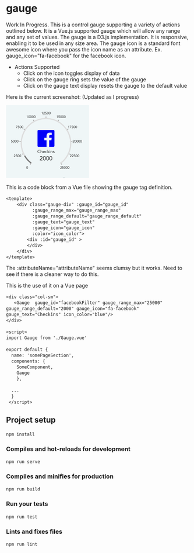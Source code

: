 # gauge

Work In Progress. This is a control gauge supporting a variety of actions outlined below. It is a Vue.js supported gauge which will allow any range and any set of values. The gauge is a D3.js implementation.  It is responsive, enabling it to be used in any size area. The gauge icon is a standard font awesome icon where you pass the icon name as an attribute. Ex. gauge_icon="fa-facebook" for the facebook icon. 

* Actions Supported
  * Click on the icon toggles display of data
  * Click on the gauge ring sets the value of the gauge
  * Click on the gauge text display resets the gauge to the default value
  
Here is the current screenshot: (Updated as I progress)

![alt text](gauge.png)

This is a code block from a Vue file showing the gauge tag definition. 
```
<template>
    <div class="gauge-div" :gauge_id="gauge_id" 
          :gauge_range_max="gauge_range_max"
          :gauge_range_default="gauge_range_default"
          :gauge_text="gauge_text"
          :gauge_icon="gauge_icon"
          :color="icon_color">
        <div :id="gauge_id" >
        </div>
    </div>
</template>
```
The :attributeName="attributeName" seems clumsy but it works. Need to see if there is a cleaner way to do this.

This is the use of it on a Vue page
```
<div class="col-sm">   
   <Gauge  gauge_id="facebookFilter" gauge_range_max="25000" gauge_range_default="2000" gauge_icon="fa-facebook"    gauge_text="Checkins" icon_color="blue"/>
</div>

<script>
import Gauge from './Gauge.vue'

export default {
  name: 'somePageSection',
  components: {
    SomeComponent,
    Gauge
    },

  ...
  }
 </script> 

```



## Project setup
```
npm install
```

### Compiles and hot-reloads for development
```
npm run serve
```

### Compiles and minifies for production
```
npm run build
```

### Run your tests
```
npm run test
```

### Lints and fixes files
```
npm run lint
```
